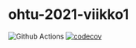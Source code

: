 # ohtu-2021-viikko1

![Github Actions](https://github.com/FinThunderstorm/ohtu-2021-viikko1/workflows/CI/badge.svg) [![codecov](https://codecov.io/gh/FinThunderstorm/ohtu-2021-viikko1/branch/main/graph/badge.svg?token=tB3ZeLtIIq)](https://codecov.io/gh/FinThunderstorm/ohtu-2021-viikko1)
